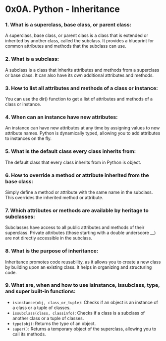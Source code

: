 # 0x0A. Python - Inheritance

### 1. What is a superclass, base class, or parent class:

A superclass, base class, or parent class is a class that is extended or inherited by another class, called the subclass. It provides a blueprint for common attributes and methods that the subclass can use.

### 2. What is a subclass:

A subclass is a class that inherits attributes and methods from a superclass or base class. It can also have its own additional attributes and methods.

### 3. How to list all attributes and methods of a class or instance:

You can use the dir() function to get a list of attributes and methods of a class or instance.

### 4. When can an instance have new attributes:

An instance can have new attributes at any time by assigning values to new attribute names. Python is dynamically typed, allowing you to add attributes to instances on the fly.

### 5. What is the default class every class inherits from:

The default class that every class inherits from in Python is object.

### 6. How to override a method or attribute inherited from the base class:

Simply define a method or attribute with the same name in the subclass. This overrides the inherited method or attribute.

### 7. Which attributes or methods are available by heritage to subclasses:

Subclasses have access to all public attributes and methods of their superclass. Private attributes (those starting with a double underscore __) are not directly accessible in the subclass.

### 8. What is the purpose of inheritance:

Inheritance promotes code reusability, as it allows you to create a new class by building upon an existing class. It helps in organizing and structuring code.

### 9. What are, when and how to use isinstance, issubclass, type, and super built-in functions:

- `isinstance(obj, class_or_tuple)`: Checks if an object is an instance of a class or a tuple of classes.
- `issubclass(class, classinfo)`: Checks if a class is a subclass of another class or a tuple of classes.
- `type(obj)`: Returns the type of an object.
- `super()`: Returns a temporary object of the superclass, allowing you to call its methods.

